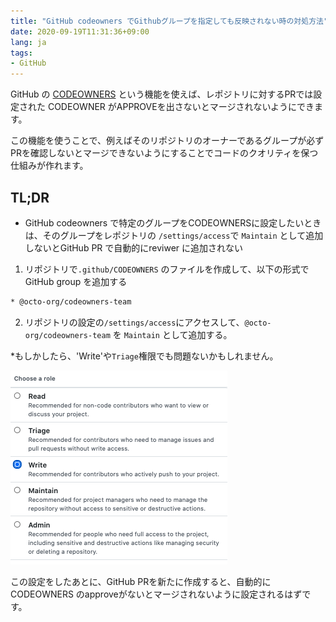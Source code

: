 ```yaml
---
title: "GitHub codeowners でGithubグループを指定しても反映されない時の対処方法"
date: 2020-09-19T11:31:36+09:00
lang: ja
tags:
- GitHub
---
```


GitHub の [CODEOWNERS](https://docs.github.com/en/github/creating-cloning-and-archiving-repositories/about-code-owners) という機能を使えば、レポジトリに対するPRでは設定された CODEOWNER がAPPROVEを出さないとマージされないようにできます。

この機能を使うことで、例えばそのリポジトリのオーナーであるグループが必ずPRを確認しないとマージできないようにすることでコードのクオリティを保つ仕組みが作れます。

## TL;DR

- GitHub codeowners で特定のグループをCODEOWNERSに設定したいときは、そのグループをレポジトリの `/settings/access`で `Maintain` として追加しないとGitHub PR で自動的にreviwer に追加されない

1. リポジトリで`.github/CODEOWNERS` のファイルを作成して、以下の形式でGitHub group を追加する

```bash
* @octo-org/codeowners-team
```

2. リポジトリの設定の`/settings/access`にアクセスして、`@octo-org/codeowners-team` を `Maintain` として追加する。

*もしかしたら、'Write'や`Triage`権限でも問題ないかもしれません。

![repository access setting](/posts/2020-09-19/images/1.png)

この設定をしたあとに、GitHub PRを新たに作成すると、自動的に CODEOWNERS のapproveがないとマージされないように設定されるはずです。